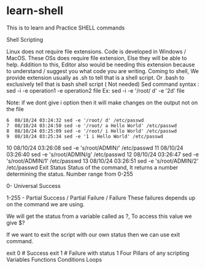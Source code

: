 # learn-shell

This is to learn and Practice SHELL commands


Shell Scripting

Linux does not require file extensions.
Code is developed in Windows / MacOS. These OSs does require file extension, Else they will be able to help. Addition to this, Editor also would be needing this extension because to understand / suggest you what code you are writing.
Coming to shell, We provide extension usually as .sh to tell that is a shell script. Or .bash to exclusively tell that is bash shell script ( Not needed)
Sed command
syntax : sed -i -e operation1 -e operation2 file Ex: sed -i -e '/root/ d' -e '2d' file

Note: if we dont give i option then it will make changes on the output not on the file

    6  08/10/24 03:24:32 sed -e '/root/ d' /etc/passwd
    7  08/10/24 03:24:50 sed -e '/root/ a Hello World' /etc/passwd
    8  08/10/24 03:25:09 sed -e '/root/ i Hello World' /etc/passwd
    9  08/10/24 03:25:34 sed -e '1 i Hello World' /etc/passwd
10  08/10/24 03:26:08 sed -e 's/root/ADMIN/' /etc/passwd
11  08/10/24 03:26:40 sed -e 's/root/ADMIN/g' /etc/passwd
12  08/10/24 03:26:47 sed -e 's/root/ADMIN/1' /etc/passwd
13  08/10/24 03:26:51 sed -e 's/root/ADMIN/2' /etc/passwd
Exit Status
Status of the command, It returns a number determining the status. Number range from 0-255

0- Universal Success

1-255 - Partial Success / Partial Failure / Failure These failures depends up on the command we are using.

We will get the status from a variable called as ?, To access this value we give $?

If we want to exit the script with our own status then we can use exit command.

exit 0 # Success
exit 1 # Failure with status 1
Four Pillars of any scripting
Variables
Functions
Conditions
Loops
